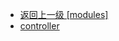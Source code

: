 - [返回上一级 [modules]](web前端/工具库/Swiper/swiper-8.4.7/swiper/modules/)
- [controller](web前端/工具库/Swiper/swiper-8.4.7/swiper/modules/controller/)
